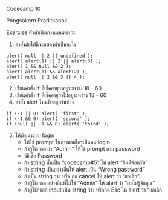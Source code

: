 Codecamp 10

Pongsakorn Praditkanok

Exercise ตัวดำเนินการแบบตรรกะ

1. คำสั่งต่อไปนี้จะแสดงค่าเป็นอะไร
```
alert( null || 2 || undefined );
alert( alert(1) || 2 || alert(3) );
alert( 1 && null && 2 );
alert( alert(1) && alert(2) );
alert( null || 2 && 3 || 4 );
```
2. เขียนคำสั่ง if ที่เช็คอายุว่าอยู่ระหว่าง 18 - 60
3. เขียนคำสั่ง if ที่เช็คอายุว่าไม่อยู่ระหว่าง 18 - 60
4. คำสั่ง alert ไหนที่จะถูกรันบ้าง
```
if (-1 || 0) alert( 'first' );
if (-1 && 0) alert( 'second' );
if (null || -1 && 0) alert( 'third' );
```
5. ให้เขียนระบบ login
    - ให้ใช้ prompt ในการถามใครเป็นคน login
    - ถ้าผู้ใช้กรอกว่า “Admin” ให้ใช้ prompt ถาม password
    - วิธีเช็ค Password
    - ถ้า string นั้นเป็น “codecamp#5” ให้ alert “ยินดีต้อนรับ”
    - ถ้า string เป็นอย่างอื่นให้ alert เป็น “Wrong password”
    - ถ้าเป็น string ว่าง หรือ กด cancel ให้ alert ว่า “ยกเลิก”
    - ถ้าผู้ใช้กรอกอย่างอื่นที่ไม่ใช่ “Admin” ให้ alert ว่า “ผมไม่รู้จักคุณ”
    - ถ้าผู้ใช้กรอก input เป็น string ว่าง หรือกด Esc ให้ alert ว่า “ยกเลิก
 